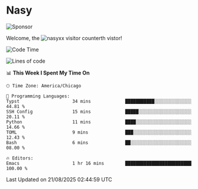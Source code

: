 # Nasy

<!--
<p align="center">
<img height="200" src="https://github-readme-stats.vercel.app/api?username=nasyxx&count_private=true&show_icons=true&theme=dracula&include_all_commits=true"/>
<img height="200" src="https://github-readme-stats.vercel.app/api/top-langs/?username=nasyxx&theme=dracula&hide=html,jupyter+notebook&count_private=true&show_icons=true"/>
</p>

  
----------------
-->

![Sponsor](https://img.shields.io/static/v1.svg?label=Sponsor&message=%E2%9D%A4&logo=GitHub&style=flat&color=pink)
 
Welcome, the ![nasyxx visitor counter](https://count.getloli.com/get/@nasyxx?theme=rule34)th vistor!
 
<!--START_SECTION:waka-->
![Code Time](http://img.shields.io/badge/Code%20Time-4%2C751%20hrs%206%20mins-blue)

![Lines of code](https://img.shields.io/badge/From%20Hello%20World%20I%27ve%20Written-6.3%20million%20lines%20of%20code-blue)

📊 **This Week I Spent My Time On** 

```text
🕑︎ Time Zone: America/Chicago

💬 Programming Languages: 
Typst                    34 mins             ███████████░░░░░░░░░░░░░░   44.81 % 
SSH Config               15 mins             █████░░░░░░░░░░░░░░░░░░░░   20.11 % 
Python                   11 mins             ████░░░░░░░░░░░░░░░░░░░░░   14.66 % 
TOML                     9 mins              ███░░░░░░░░░░░░░░░░░░░░░░   12.43 % 
Bash                     6 mins              ██░░░░░░░░░░░░░░░░░░░░░░░   08.00 % 

🔥 Editors: 
Emacs                    1 hr 16 mins        █████████████████████████   100.00 % 
```


 Last Updated on 21/08/2025 02:44:59 UTC
<!--END_SECTION:waka-->

<!-- ![visitors](https://visitor-badge.laobi.icu/badge?page_id=nasyxx.nasyxx) -->
